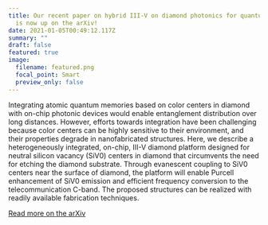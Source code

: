 ```yaml
---
title: Our recent paper on hybrid III-V on diamond photonics for quantum nodes
  is now up on the arXiv!
date: 2021-01-05T00:49:12.117Z
summary: ""
draft: false
featured: true
image:
  filename: featured.png
  focal_point: Smart
  preview_only: false
---
```

Integrating atomic quantum memories based on color centers in diamond with on-chip photonic devices would enable entanglement distribution over long distances. However, efforts towards integration have been challenging because color centers can be highly sensitive to their environment, and their properties degrade in nanofabricated structures. Here, we describe a heterogeneously integrated, on-chip, III-V diamond platform designed for neutral silicon vacancy (SiV0) centers in diamond that circumvents the need for etching the diamond substrate. Through evanescent coupling to SiV0 centers near the surface of diamond, the platform will enable Purcell enhancement of SiV0 emission and efficient frequency conversion to the telecommunication C-band. The proposed structures can be realized with readily available fabrication techniques.

[Read more on the arXiv](https://arxiv.org/abs/2012.15018)